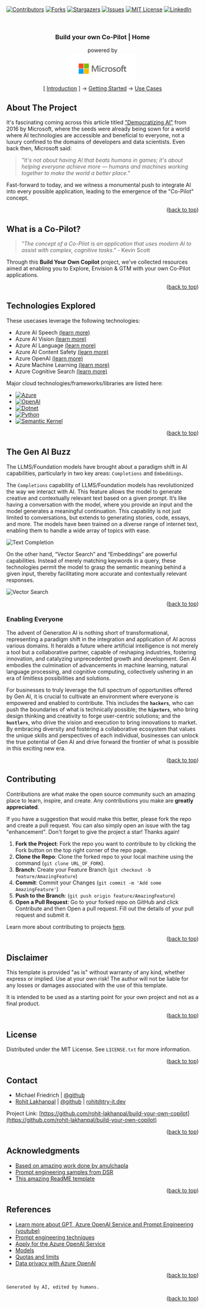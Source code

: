 <a id="readme-top"></a>

<!-- PROJECT SHIELDS -->
<!--
*** Using markdown "reference style" links for readability.
*** Reference links are enclosed in brackets [ ] instead of parentheses ( ).
*** See the bottom of this document for the declaration of the reference variables
*** for contributors-url, forks-url, etc. This is an optional, concise syntax you may use.
*** https://www.markdownguide.org/basic-syntax/#reference-style-links
-->

[![Contributors][contributors-shield]][contributors-url]
[![Forks][forks-shield]][forks-url]
[![Stargazers][stars-shield]][stars-url]
[![Issues][issues-shield]][issues-url]
[![MIT License][license-shield]][license-url]
[![LinkedIn][linkedin-shield]][linkedin-url]


<!-- PROJECT LOGO -->
<br />
<div align="center">
  <h3 align="center">
    Build your own Co-Pilot | Home
  </h3>

  <p align="center">
    powered by
    <br />
    <a href="https://github.com/rohit-lakhanpal/build-your-own-copilot">
    <img src="docs/img/logo.png" alt="Logo" height="80">
  </a>
    <br />    
    [ <a href="README.md"><u>Introduction</u></a> ]
    →
    <a href="GETTING-STARTED.md">Getting Started</a>
    →
    <a href="USE-CASES.md">Use Cases</a>
  </p>
</div>

<!-- ABOUT THE PROJECT -->
## About The Project

<!-- PLACEHOLDER FOR YOUTUBE VIDEO -->

It's fascinating coming across this article titled ["Democratizing AI"](https://news.microsoft.com/features/democratizing-ai/) from 2016 by Microsoft, where the seeds were already being sown for a world where AI technologies are accessible and beneficial to everyone, not a luxury confined to the domains of developers and data scientists. Even back then, Microsoft said:
> *"It's not about having AI that beats humans in games; it's about helping everyone achieve more — humans and machines working together to make the world a better place."* 

Fast-forward to today, and we witness a monumental push to integrate AI into every possible application, leading to the emergence of the "Co-Pilot" concept.

<p align="right">(<a href="#readme-top">back to top</a>)</p>

<a id="what-is-a-copilot"></a>

## What is a Co-Pilot?

> *"The concept of a Co-Pilot is an application that uses modern AI to assist with complex, cognitive tasks."* - Kevin Scott

Through this **Build Your Own Copilot** project, we've collected resources aimed at enabling you to Explore, Envision & GTM with your own Co-Pilot applications. 

<p align="right">(<a href="#readme-top">back to top</a>)</p>


## Technologies Explored

These usecases leverage the following technologies:
- Azure AI Speech [(learn more)](https://azure.microsoft.com/en-au/services/cognitive-services/speech-services/)
- Azure AI Vision [(learn more)](https://azure.microsoft.com/en-au/products/cognitive-services/vision-services/)
- Azure AI Language [(learn more)](https://azure.microsoft.com/en-au/products/cognitive-services/language-service/)
- Azure AI Content Safety [(learn more)](https://azure.microsoft.com/en-au/products/cognitive-services/content-safety/)
- Azure OpenAI [(learn more)](https://azure.microsoft.com/en-au/products/cognitive-services/openai-service/)
- Azure Machine Learning [(learn more)](https://azure.microsoft.com/en-au/products/machine-learning/)
- Azure Cognitive Search [(learn more)](https://azure.microsoft.com/en-au/products/search/)


Major cloud technologies/frameworks/libraries are listed here:
* [![Azure][azure.com]][azure-url]
* [![OpenAI][openai.com]][openai-url]
* [![Dotnet][dotnet.microsoft.com]][dotnet-url]
* [![Python][python.org]][Python-url]
* [![Semantic Kernel][learn-sk]][sk-url]

<p align="right">(<a href="#readme-top">back to top</a>)</p>


## The Gen AI Buzz

The LLMS/Foundation models have brought about a paradigm shift in AI capabilities, particularly in two key areas: `Completions` and `Embeddings`. 

The `Completions` capability of LLMS/Foundation models has revolutionized the way we interact with AI. This feature allows the model to generate creative and contextually relevant text based on a given prompt. It’s like having a conversation with the model, where you provide an input and the model generates a meaningful continuation. This capability is not just limited to conversations, but extends to generating stories, code, essays, and more. The models have been trained on a diverse range of internet text, enabling them to handle a wide array of topics with ease.

<img src="docs/img/completion-v1.gif" alt="Text Completion" height="200">

On the other hand, “Vector Search” and “Embeddings” are powerful capabilities. Instead of merely matching keywords in a query, these technologies permit the model to grasp the semantic meaning behind a given input, thereby facilitating more accurate and contextually relevant responses.

<img src="docs/img/vector-search-v1.gif" alt="Vector Search" height="200">

<p align="right">(<a href="#readme-top">back to top</a>)</p>


### Enabling Everyone

The advent of Generation AI is nothing short of transformational, representing a paradigm shift in the integration and application of AI across various domains. It heralds a future where artificial intelligence is not merely a tool but a collaborative partner, capable of reshaping industries, fostering innovation, and catalyzing unprecedented growth and development. Gen AI embodies the culmination of advancements in machine learning, natural language processing, and cognitive computing, collectively ushering in an era of limitless possibilities and solutions.

For businesses to truly leverage the full spectrum of opportunities offered by Gen AI, it is crucial to cultivate an environment where everyone is empowered and enabled to contribute. This includes the **`hackers`**, who can push the boundaries of what is technically possible; the **`hipsters`**, who bring design thinking and creativity to forge user-centric solutions; and the **`hustlers`**, who drive the vision and execution to bring innovations to market. By embracing diversity and fostering a collaborative ecosystem that values the unique skills and perspectives of each individual, businesses can unlock the true potential of Gen AI and drive forward the frontier of what is possible in this exciting new era.

<p align="right">(<a href="#readme-top">back to top</a>)</p>


<!-- CONTRIBUTING -->
## Contributing

Contributions are what make the open source community such an amazing place to learn, inspire, and create. Any contributions you make are **greatly appreciated**.

If you have a suggestion that would make this better, please fork the repo and create a pull request. You can also simply open an issue with the tag "enhancement".
Don't forget to give the project a star! Thanks again!

1. **Fork the Project**: Fork the repo you want to contribute to by clicking the Fork button on the top right corner of the repo page.
1. **Clone the Repo**: Clone the forked repo to your local machine using the command (`git clone URL_OF_FORK`).
2. **Branch**: Create your Feature Branch (`git checkout -b feature/AmazingFeature`)
3. **Commit**: Commit your Changes (`git commit -m 'Add some AmazingFeature'`)
4. **Push to the Branch**: (`git push origin feature/AmazingFeature`)
5. **Open a Pull Request**: Go to your forked repo on GitHub and click Contribute and then Open a pull request. Fill out the details of your pull request and submit it.

Learn more about contributing to projects [here](https://docs.github.com/en/get-started/quickstart/contributing-to-projects).



<p align="right">(<a href="#readme-top">back to top</a>)</p>

<!-- DISCPLAIMER -->
## Disclaimer

This template is provided "as is" without warranty of any kind, whether express or implied. Use at your own risk! The author will not be liable for any losses or damages associated with the use of this template. 

It is intended to be used as a starting point for your own project and not as a final product.

<p align="right">(<a href="#readme-top">back to top</a>)</p>

<!-- LICENSE -->
## License

Distributed under the MIT License. See `LICENSE.txt` for more information.

<p align="right">(<a href="#readme-top">back to top</a>)</p>


<!-- CONTACT -->
## Contact

- Michael Friedrich | [@github](https://github.com/fredderf204)
- [Rohit Lakhanpal](https://blog.try-it.dev/author/rohit/) | [@github](https://github.com/rohit-lakhanpal) | rohit@try-it.dev

Project Link: [https://github.com/rohit-lakhanpal/build-your-own-copilot](https://github.com/rohit-lakhanpal/build-your-own-copilot)

<p align="right">(<a href="#readme-top">back to top</a>)</p>



<!-- ACKNOWLEDGMENTS -->
## Acknowledgments

* [Based on amazing work done by amulchapla](https://github.com/amulchapla)
* [Prompt engineering samples from DSR](https://learn.microsoft.com/en-us/azure/cognitive-services/openai/concepts/advanced-prompt-engineering?pivots=programming-language-chat-completions)
* [This amazing ReadME template](https://github.com/othneildrew/Best-README-Template)

<p align="right">(<a href="#readme-top">back to top</a>)</p>


<!-- REFERENCES -->
## References

* [Learn more about GPT, Azure OpenAI Service and Prompt Engineering (youtube)](https://aka.ms/ReactorSuperchargingWithAOAI)
* [Prompt engineering techniques](https://learn.microsoft.com/en-us/azure/cognitive-services/openai/concepts/advanced-prompt-engineering?pivots=programming-language-chat-completions)
* [Apply for the Azure OpenAI Service](https://aka.ms/oaiapply)
* [Models](https://learn.microsoft.com/en-us/azure/cognitive-services/openai/concepts/models)
* [Quotas and limits](https://learn.microsoft.com/en-us/azure/cognitive-services/openai/quotas-limits)
* [Data privacy with Azure OpenAI](https://learn.microsoft.com/en-us/legal/cognitive-services/openai/data-privacy#can-a-customer-opt-out-of-the-logging-and-human-review-process)

<p align="right">(<a href="#readme-top">back to top</a>)</p>

```
Generated by AI, edited by humans. 
```

<p align="right">(<a href="#readme-top">back to top</a>)</p>



<!-- MARKDOWN LINKS & IMAGES -->
<!-- https://www.markdownguide.org/basic-syntax/#reference-style-links -->
[contributors-shield]: https://img.shields.io/github/contributors/rohit-lakhanpal/build-your-own-copilot.svg?style=for-the-badge
[contributors-url]: https://github.com/rohit-lakhanpal/build-your-own-copilot/graphs/contributors
[forks-shield]: https://img.shields.io/github/forks/rohit-lakhanpal/build-your-own-copilot.svg?style=for-the-badge
[forks-url]: https://github.com/rohit-lakhanpal/build-your-own-copilot/network/members
[stars-shield]: https://img.shields.io/github/stars/rohit-lakhanpal/build-your-own-copilot.svg?style=for-the-badge
[stars-url]: https://github.com/rohit-lakhanpal/build-your-own-copilot/stargazers
[issues-shield]: https://img.shields.io/github/issues/rohit-lakhanpal/build-your-own-copilot.svg?style=for-the-badge
[issues-url]: https://github.com/rohit-lakhanpal/build-your-own-copilot/issues
[license-shield]: https://img.shields.io/github/license/rohit-lakhanpal/build-your-own-copilot.svg?style=for-the-badge
[license-url]: https://github.com/rohit-lakhanpal/build-your-own-copilot/blob/master/LICENSE.txt
[linkedin-shield]: https://img.shields.io/badge/-LinkedIn-black.svg?style=for-the-badge&logo=linkedin&colorB=555
[linkedin-url]: https://www.linkedin.com/in/rohitlakhanpal

[openai.com]: https://img.shields.io/badge/OpenAI-5A5AFF?style=for-the-badge&logo=openai&logoColor=white
[openai-url]: https://openai.com/
[azure.com]: https://img.shields.io/badge/Microsoft_Azure-0078D4?style=for-the-badge&logo=microsoft-azure&logoColor=white
[azure-url]: https://azure.microsoft.com
[dotnet.microsoft.com]: https://img.shields.io/badge/.NET-512BD4?style=for-the-badge&logo=dotnet&logoColor=white
[dotnet-url]: https://dotnet.microsoft.com
[python.org]: https://img.shields.io/badge/Python-3776AB?style=for-the-badge&logo=python&logoColor=white
[python-url]: https://www.python.org
[learn-sk]: https://img.shields.io/badge/Semantic%20Kernel-5E5E5E?style=for-the-badge&logo=microsoft
[sk-url]: https://learn.microsoft.com/en-us/semantic-kernel/


